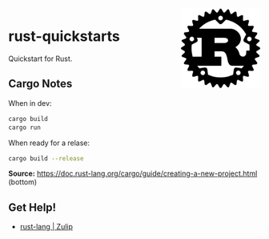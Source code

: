 <img src="assets/Rust_programming_language_black_logo.svg" alt="Rust progamming logo" style="width: 160px;" align="right">

# rust-quickstarts
Quickstart for Rust.

## Cargo Notes
When in dev: 
```bash
cargo build
cargo run
```
When ready for a relase: 
```bash
cargo build --release
```

**Source:** https://doc.rust-lang.org/cargo/guide/creating-a-new-project.html (bottom)

## Get Help!
- [rust-lang | Zulip](https://rust-lang.zulipchat.com/)
